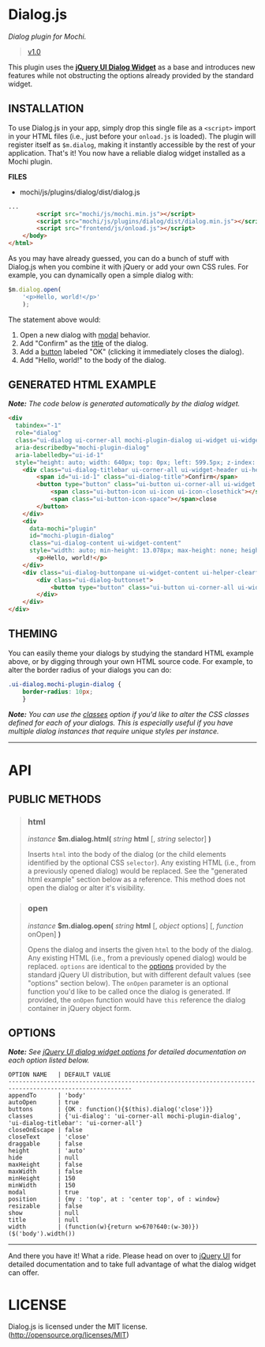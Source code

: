 # Dialog.js
_Dialog plugin for Mochi._

> [v1.0](https://github.com/codeworksdev/mochi/blob/master/dist/mochi/js/plugins/dialog/CHANGELOG.md)

This plugin uses the **[jQuery UI Dialog Widget](https://jqueryui.com/dialog/)** as a base and introduces new features while not obstructing the options already provided by the standard widget.

## INSTALLATION
To use Dialog.js in your app, simply drop this single file as a `<script>` import in your HTML files (i.e., just before your `onload.js` is loaded). The plugin will register itself as `$m.dialog`, making it instantly accessible by the rest of your application. That's it! You now have a reliable dialog widget installed as a Mochi plugin.

**FILES**
* mochi/js/plugins/dialog/dist/dialog.js

```html
...
        <script src="mochi/js/mochi.min.js"></script>
        <script src="mochi/js/plugins/dialog/dist/dialog.min.js"></script>
        <script src="frontend/js/onload.js"></script>
    </body>
</html>
```

As you may have already guessed, you can do a bunch of stuff with Dialog.js when you combine it with jQuery or add your own CSS rules. For example, you can dynamically open a simple dialog with:

```javascript
$m.dialog.open(
    '<p>Hello, world!</p>'
    );
```

The statement above would:

1. Open a new dialog with [modal](http://api.jqueryui.com/dialog/#option-modal) behavior.
2. Add "Confirm" as the [title](http://api.jqueryui.com/dialog/#option-title) of the dialog.
3. Add a [button](http://api.jqueryui.com/dialog/#option-buttons) labeled "OK" (clicking it immediately closes the dialog).
4. Add "Hello, world!" to the body of the dialog.

## GENERATED HTML EXAMPLE
_**Note:** The code below is generated automatically by the dialog widget._
```html
<div
  tabindex="-1"
  role="dialog"
  class="ui-dialog ui-corner-all mochi-plugin-dialog ui-widget ui-widget-content ui-front ui-dialog-buttons"
  aria-describedby="mochi-plugin-dialog"
  aria-labelledby="ui-id-1"
  style="height: auto; width: 640px; top: 0px; left: 599.5px; z-index: 101;">
    <div class="ui-dialog-titlebar ui-corner-all ui-widget-header ui-helper-clearfix">
        <span id="ui-id-1" class="ui-dialog-title">Confirm</span>
        <button type="button" class="ui-button ui-corner-all ui-widget ui-button-icon-only ui-dialog-titlebar-close" title="close">
            <span class="ui-button-icon ui-icon ui-icon-closethick"></span>
            <span class="ui-button-icon-space"></span>close
        </button>
    </div>
    <div
      data-mochi="plugin"
      id="mochi-plugin-dialog"
      class="ui-dialog-content ui-widget-content"
      style="width: auto; min-height: 13.078px; max-height: none; height: auto;">
        <p>Hello, world!</p>
    </div>
    <div class="ui-dialog-buttonpane ui-widget-content ui-helper-clearfix">
        <div class="ui-dialog-buttonset">
            <button type="button" class="ui-button ui-corner-all ui-widget">OK</button>
        </div>
    </div>
</div>
```

## THEMING
You can easily theme your dialogs by studying the standard HTML example above, or by digging through your own HTML source code. For example, to alter the border radius of your dialogs you can do:

```css
.ui-dialog.mochi-plugin-dialog {
    border-radius: 10px;
    }
```
_**Note:** You can use the [classes](http://api.jqueryui.com/dialog/#option-classes) option if you'd like to alter the CSS classes defined for each of your dialogs. This is especially useful if you have multiple dialog instances that require unique styles per instance._

___
# API

## PUBLIC METHODS

> ### html
> _instance_ **$m.dialog.html(** _string_ **html** [, _string_ selector] **)**
>
> Inserts `html` into the body of the dialog (or the child elements identified by the optional CSS `selector`). Any existing HTML (i.e., from a previously opened dialog) would be replaced. See the "generated html example" section below as a reference. This method does not open the dialog or alter it's visibility.

> ### open
> _instance_ **$m.dialog.open(** _string_ **html** [, _object_ options] [, _function_ onOpen] **)**
>
> Opens the dialog and inserts the given `html` to the body of the dialog. Any existing HTML (i.e., from a previously opened dialog) would be replaced. `options` are identical to the [options](http://api.jqueryui.com/dialog/) provided by the standard jQuery UI distribution, but with different default values (see "options" section below). The `onOpen` parameter is an optional function you'd like to be called once the dialog is generated. If provided, the `onOpen` function would have `this` reference the dialog container in jQuery object form.

## OPTIONS
_**Note:** See [jQuery UI dialog widget options](http://api.jqueryui.com/dialog/) for detailed documentation on each option listed below._
```
OPTION NAME   | DEFAULT VALUE
---------------------------------------------------------------------------------------------------------
appendTo      | 'body'
autoOpen      | true
buttons       | {OK : function(){$(this).dialog('close')}}
classes       | {'ui-dialog': 'ui-corner-all mochi-plugin-dialog', 'ui-dialog-titlebar': 'ui-corner-all'}
closeOnEscape | false
closeText     | 'close'
draggable     | false
height        | 'auto'
hide          | null
maxHeight     | false
maxWidth      | false
minHeight     | 150
minWidth      | 150
modal         | true
position      | {my : 'top', at : 'center top', of : window}
resizable     | false
show          | null
title         | null
width         | (function(w){return w>670?640:(w-30)})($('body').width())
```

___
And there you have it! What a ride. Please head on over to [jQuery UI](http://api.jqueryui.com/dialog/) for detailed documentation and to take full advantage of what the dialog widget can offer.

# LICENSE
Dialog.js is licensed under the MIT license. (http://opensource.org/licenses/MIT)
